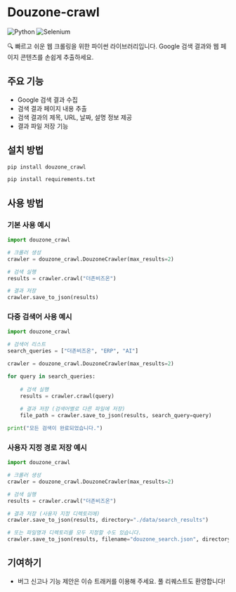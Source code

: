 # Douzone-crawl

![Python](https://img.shields.io/badge/python-3.12+-blue.svg)
![Selenium](https://img.shields.io/badge/selenium-4.0+-green.svg)

🔍 빠르고 쉬운 웹 크롤링을 위한 파이썬 라이브러리입니다. Google 검색 결과와 웹 페이지 콘텐츠를 손쉽게 추출하세요.

## 주요 기능

- Google 검색 결과 수집
- 검색 결과 페이지 내용 추출
- 검색 결과의 제목, URL, 날짜, 설명 정보 제공
- 결과 파일 저장 기능

## 설치 방법
```bash
pip install douzone_crawl
```
```bash
pip install requirements.txt
```

## 사용 방법

### 기본 사용 예시

```python
import douzone_crawl

# 크롤러 생성
crawler = douzone_crawl.DouzoneCrawler(max_results=2)

# 검색 실행
results = crawler.crawl("더존비즈온")

# 결과 저장
crawler.save_to_json(results)
```

### 다중 검색어 사용 예시

```python
import douzone_crawl

# 검색어 리스트
search_queries = ["더존비즈온", "ERP", "AI"]

crawler = douzone_crawl.DouzoneCrawler(max_results=2)

for query in search_queries:
    
    # 검색 실행
    results = crawler.crawl(query)
    
    # 결과 저장 (검색어별로 다른 파일에 저장)
    file_path = crawler.save_to_json(results, search_query=query)

print("모든 검색이 완료되었습니다.")
```

### 사용자 지정 경로 저장 예시

```python
import douzone_crawl

# 크롤러 생성
crawler = douzone_crawl.DouzoneCrawler(max_results=2)

# 검색 실행
results = crawler.crawl("더존비즈온")

# 결과 저장 (사용자 지정 디렉토리에)
crawler.save_to_json(results, directory="./data/search_results")

# 또는 파일명과 디렉토리를 모두 지정할 수도 있습니다.
crawler.save_to_json(results, filename="douzone_search.json", directory="C:/Users/username/Documents")
```

## 기여하기

- 버그 신고나 기능 제안은 이슈 트래커를 이용해 주세요. 풀 리퀘스트도 환영합니다!
